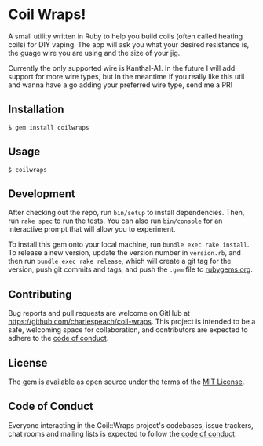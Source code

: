 # Coil Wraps!

A small utility written in Ruby to help you build coils (often called heating coils) for DIY vaping. The app will ask you what your desired resistance is, the guage wire you are using and the size of your jig.

Currently the only supported wire is Kanthal-A1. In the future I will add support for more wire types, but in the meantime if you really like this util and wanna have a go adding your preferred wire type, send me a PR!

## Installation

    $ gem install coilwraps


## Usage

    $ coilwraps

## Development

After checking out the repo, run `bin/setup` to install dependencies. Then, run `rake spec` to run the tests. You can also run `bin/console` for an interactive prompt that will allow you to experiment.

To install this gem onto your local machine, run `bundle exec rake install`. To release a new version, update the version number in `version.rb`, and then run `bundle exec rake release`, which will create a git tag for the version, push git commits and tags, and push the `.gem` file to [rubygems.org](https://rubygems.org).

## Contributing

Bug reports and pull requests are welcome on GitHub at https://github.com/charlespeach/coil-wraps. This project is intended to be a safe, welcoming space for collaboration, and contributors are expected to adhere to the [code of conduct](https://github.com/charlespeach/coil-wraps/blob/master/CODE_OF_CONDUCT.md).


## License

The gem is available as open source under the terms of the [MIT License](https://opensource.org/licenses/MIT).

## Code of Conduct

Everyone interacting in the Coil::Wraps project's codebases, issue trackers, chat rooms and mailing lists is expected to follow the [code of conduct](https://github.com/charlespeach/coil-wraps/blob/master/CODE_OF_CONDUCT.md).
